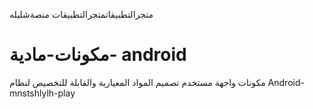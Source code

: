 متجرالتطبيقاتمتجرالتطبيقات منصةشليله
# مكونات-مادية- android
مكونات واجهة مستخدم تصميم المواد المعيارية والقابلة للتخصيص لنظام Android-mnstshlylh-play
